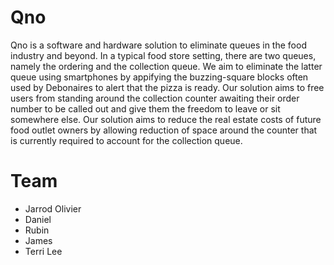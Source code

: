 # Qno
Qno is a software and hardware solution to eliminate queues in the food industry and beyond. In a typical food store setting, there are two queues, namely the ordering and the collection queue. We aim to eliminate the latter queue using smartphones by appifying the buzzing-square blocks often used by Debonaires to alert that the pizza is ready.
Our solution aims to free users from standing around the collection counter awaiting their order number to be called out and give them the freedom to leave or sit somewhere else. Our solution aims to reduce the real estate costs of future food outlet owners by allowing reduction of space around the counter that is currently required to account for the collection queue.

# Team
<ul>
  <li>Jarrod Olivier</li>
  <li>Daniel</li>
  <li>Rubin</li>
  <li>James</li>
  <li>Terri Lee</li>
  

